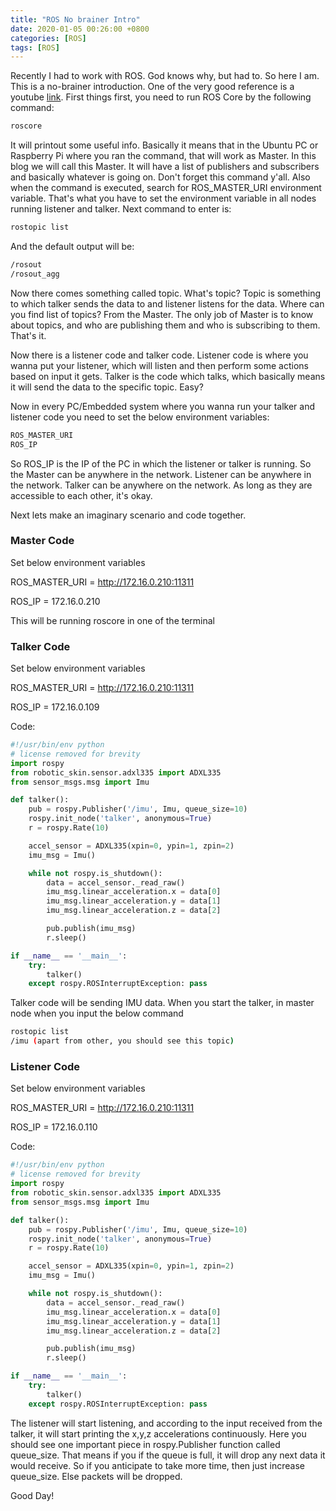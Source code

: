 ```yaml
---
title: "ROS No brainer Intro"
date: 2020-01-05 00:26:00 +0800
categories: [ROS]
tags: [ROS]
---
```


Recently I had to work with ROS. God knows why, but had to. So here I am. This is a no-brainer introduction. One of the very good reference is a youtube [link](https://www.youtube.com/watch?v=DLVyc9hOvk8). First things first, you need to run ROS Core by the following command:

```bash
roscore
```

It will printout some useful info. Basically it means that in the Ubuntu PC or Raspberry Pi where you ran the command, that will work as Master. In this blog we will call this Master. It will have a list of publishers and subscribers  and basically whatever is going on. Don't forget this command y'all. Also when the command is executed, search for  ROS_MASTER_URI environment variable. That's what you have to set the environment variable in all nodes running listener and talker. Next command to enter is:

```bash
rostopic list
```

And the default output will be:

```bash
/rosout
/rosout_agg
```

Now there comes something called topic. What's topic? Topic is something to which talker sends the data to and listener listens for the data. Where can you find list of topics? From the Master. The only job of Master is to know about topics, and who are publishing them and who is subscribing to them. That's it. 

Now there is a listener code and talker code. Listener code is where you wanna put your listener, which will listen and then perform some actions based on input it gets. Talker is the code which talks, which basically means it will send the data to the specific topic. Easy?

Now in every PC/Embedded system where you wanna run your talker and listener code you need to set the below environment variables:

```bash
ROS_MASTER_URI
ROS_IP
```

So ROS_IP is the IP of the PC in which the listener or talker is running. So the Master can be anywhere in the network. Listener can be anywhere in the network. Talker can be anywhere on the network. As long as they are accessible to each other, it's okay.

Next lets make an imaginary scenario and code together.

### Master Code

Set below environment variables

ROS_MASTER_URI = http://172.16.0.210:11311

ROS_IP = 172.16.0.210

This will be running roscore in one of the terminal

### Talker Code

Set below environment variables

ROS_MASTER_URI = http://172.16.0.210:11311

ROS_IP = 172.16.0.109

Code:

```python
#!/usr/bin/env python
# license removed for brevity
import rospy
from robotic_skin.sensor.adxl335 import ADXL335
from sensor_msgs.msg import Imu

def talker():
    pub = rospy.Publisher('/imu', Imu, queue_size=10)
    rospy.init_node('talker', anonymous=True)
    r = rospy.Rate(10) 

    accel_sensor = ADXL335(xpin=0, ypin=1, zpin=2)
    imu_msg = Imu()

    while not rospy.is_shutdown():
        data = accel_sensor._read_raw()
        imu_msg.linear_acceleration.x = data[0]
        imu_msg.linear_acceleration.y = data[1]
        imu_msg.linear_acceleration.z = data[2]

        pub.publish(imu_msg)
        r.sleep()

if __name__ == '__main__':
    try:
        talker()
    except rospy.ROSInterruptException: pass
```

Talker code will be sending IMU data. When you start the talker, in master node when you input the below command 

```bash
rostopic list
/imu (apart from other, you should see this topic)
```

### Listener Code

Set below environment variables

ROS_MASTER_URI = http://172.16.0.210:11311

ROS_IP = 172.16.0.110

Code:

```python
#!/usr/bin/env python
# license removed for brevity
import rospy
from robotic_skin.sensor.adxl335 import ADXL335
from sensor_msgs.msg import Imu

def talker():
    pub = rospy.Publisher('/imu', Imu, queue_size=10)
    rospy.init_node('talker', anonymous=True)
    r = rospy.Rate(10) 

    accel_sensor = ADXL335(xpin=0, ypin=1, zpin=2)
    imu_msg = Imu()

    while not rospy.is_shutdown():
        data = accel_sensor._read_raw()
        imu_msg.linear_acceleration.x = data[0]
        imu_msg.linear_acceleration.y = data[1]
        imu_msg.linear_acceleration.z = data[2]

        pub.publish(imu_msg)
        r.sleep()

if __name__ == '__main__':
    try:
        talker()
    except rospy.ROSInterruptException: pass
```

The listener will start listening, and according to the input received from the talker, it will start printing the x,y,z accelerations continuously.  Here you should see one important piece in rospy.Publisher function called queue_size. That means if you if the queue is full, it will drop any next data it would receive. So if you anticipate to take more time, then just increase queue_size. Else packets will be dropped. 

Good Day!


